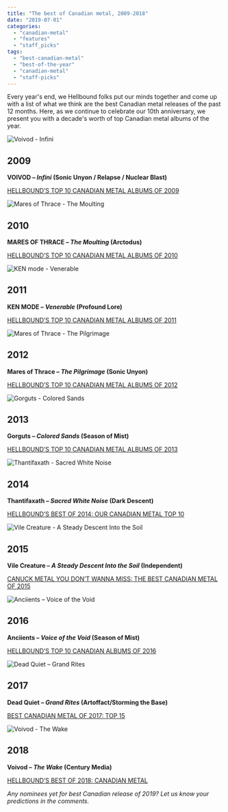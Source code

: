 ```yaml
---
title: "The best of Canadian metal, 2009-2018"
date: "2019-07-01"
categories: 
  - "canadian-metal"
  - "features"
  - "staff_picks"
tags: 
  - "best-canadian-metal"
  - "best-of-the-year"
  - "canadian-metal"
  - "staff-picks"
---
```


Every year's end, we Hellbound folks put our minds together and come up with a list of what we think are the best Canadian metal releases of the past 12 months. Here, as we continue to celebrate our 10th anniversary, we present you with a decade's worth of top Canadian metal albums of the year.

![Voivod - Infini](https://hellbound.ca/wp-content/uploads/2009/06/InfiniRGB2.jpg)

## 2009

**VOIVOD – _Infini_ (Sonic Unyon / Relapse / Nuclear Blast)**

[HELLBOUND’S TOP 10 CANADIAN METAL ALBUMS OF 2009](https://www.hellbound.ca/2009/12/hellbounds-top-10-canadian-albums-of-2009/)

![Mares of Thrace - The Moulting](https://hellbound.ca/wp-content/uploads/2019/07/MARES-OF-THRACE-–-The-Moulting.jpg)

## 2010

**MARES OF THRACE – _The Moulting_ (Arctodus)**

[HELLBOUND’S TOP 10 CANADIAN METAL ALBUMS OF 2010](https://www.hellbound.ca/2010/12/hellbounds-top-10-canadian-metal-albums-of-2010/)

![KEN mode - Venerable](https://hellbound.ca/wp-content/uploads/2011/12/ken-mode-venerable.jpg)

## 2011

**KEN MODE – _Venerable_ (Profound Lore)**

[HELLBOUND’S TOP 10 CANADIAN METAL ALBUMS OF 2011](https://www.hellbound.ca/2012/01/top-10-canadian-metal-albums-of-2011/)

![Mares of Thrace - The Pilgrimage](https://hellbound.ca/wp-content/uploads/2012/04/Mares-of-Thrace-The-Pilgrimage.jpg)

## 2012

**Mares of Thrace – _The Pilgrimage_ (Sonic Unyon)**

[HELLBOUND’S TOP 10 CANADIAN METAL ALBUMS OF 2012](https://www.hellbound.ca/2013/01/hellbounds-top-10-canadian-metal-albums-of-2012/)

![Gorguts - Colored Sands](https://hellbound.ca/wp-content/uploads/2013/12/Gorguts-Colored-Sands-e1375650955226.jpg)

## 2013

**Gorguts – _Colored Sands_ (Season of Mist)**

[HELLBOUND’S TOP 10 CANADIAN METAL ALBUMS OF 2013](https://www.hellbound.ca/2014/01/hellbounds-top-10-canadian-metal-albums-of-2013/)

![Thantifaxath - Sacred White Noise](https://hellbound.ca/wp-content/uploads/2014/06/Thantifaxath-Sacred-White-Noise.jpg)

## 2014

**Thantifaxath – _Sacred White Noise_ (Dark Descent)**

[HELLBOUND’S BEST OF 2014: OUR CANADIAN METAL TOP 10](https://www.hellbound.ca/2015/01/hellbounds-best-2014-canadian-metal-top-10/)

![Vile Creature - A Steady Descent Into the Soil](https://hellbound.ca/wp-content/uploads/2019/07/Vile-Creature-–-A-Steady-Descent-Into-the-Soil-Independent.jpg)

## 2015

**Vile Creature – _A Steady Descent Into the Soil_ (Independent)**

[CANUCK METAL YOU DON’T WANNA MISS: THE BEST CANADIAN METAL OF 2015](https://www.hellbound.ca/2016/02/canuck-metal-dont-wanna-miss-best-canadian-metal-2015/)

![Anciients – Voice of the Void](https://hellbound.ca/wp-content/uploads/2019/07/Anciients-–-Voice-of-the-Void.jpg)

## 2016

**Anciients – _Voice of the Void_ (Season of Mist)**

[HELLBOUND’S TOP 10 CANADIAN ALBUMS OF 2016](https://www.hellbound.ca/2016/12/hellbounds-top-10-canadian-albums-2016/)

![Dead Quiet – Grand Rites](https://hellbound.ca/wp-content/uploads/2017/10/Dead-Quiet-–-Grand-Rites.jpg)

## 2017

**Dead Quiet – _Grand Rites_ (Artoffact/Storming the Base)**

[BEST CANADIAN METAL OF 2017: TOP 15](https://www.hellbound.ca/2018/01/best-canadian-metal-2017-top-15/)

![Voivod - The Wake](https://hellbound.ca/wp-content/uploads/2018/12/Voivod-The-Wake.jpg)

## 2018

**Voivod – _The Wake_ (Century Media)**

[HELLBOUND’S BEST OF 2018: CANADIAN METAL](https://www.hellbound.ca/2019/01/hellbounds-best-of-2018-canadian-metal/)

_Any nominees yet for best Canadian release of 2019? Let us know your predictions in the comments._
